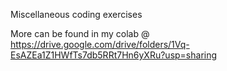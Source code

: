 Miscellaneous coding exercises 

More can be found in my colab @ https://drive.google.com/drive/folders/1Vq-EsAZEa1Z1HWfTs7db5RRt7Hn6yXRu?usp=sharing
